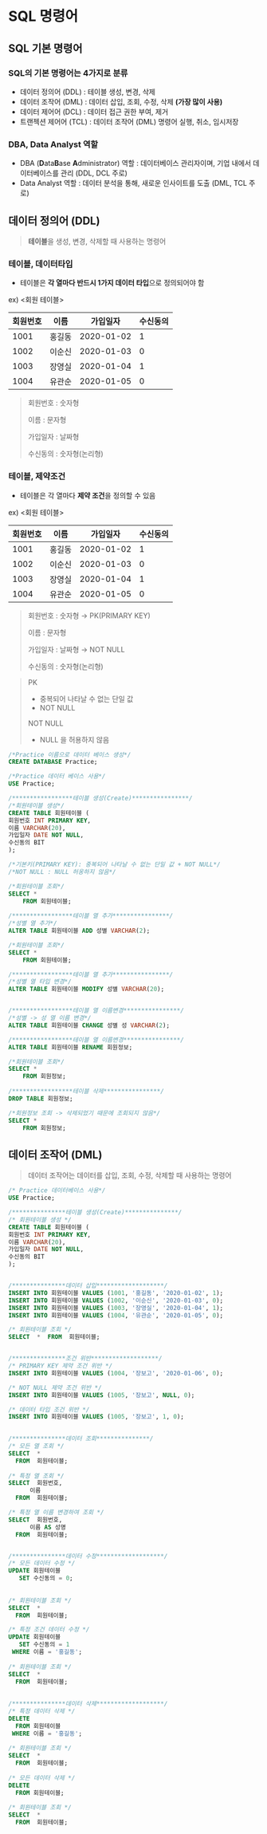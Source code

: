 # SQL 명령어



## SQL 기본 명령어



### SQL의 기본 명령어는 **4가지**로 분류

- 데이터 정의어 (DDL) : 테이블 생성, 변경, 삭제
- 데이터 조작어 (DML) : 데이터 삽입, 조회, 수정, 삭제  **(가장 많이 사용)**
- 데이터 제어어 (DCL) : 데이터 접근 권한 부여, 제거
- 트랜젝션 제어어 (TCL) : 데이터 조작어 (DML) 명령어 실행, 취소, 임시저장





### DBA, Data Analyst 역할

- DBA (**D**ata**B**ase **A**dministrator) 역할 : 데이터베이스 관리자이며, 기업 내에서 데이터베이스를 관리 (DDL, DCL 주로)
- Data Analyst 역할 : 데이터 분석을 통해, 새로운 인사이트를 도출 (DML, TCL 주로)





## 데이터 정의어 (DDL)

> **테이블**을 생성, 변경, 삭제할 때 사용하는 명령어



### 테이블, 데이터타입

- 테이블은 **각 열마다 반드시 1가지 데이터 타입**으로 정의되어야 함

ex) <회원 테이블>

| 회원번호 | 이름   | 가입일자   | 수신동의 |
| -------- | ------ | ---------- | -------- |
| 1001     | 홍길동 | 2020-01-02 | 1        |
| 1002     | 이순신 | 2020-01-03 | 0        |
| 1003     | 장영실 | 2020-01-04 | 1        |
| 1004     | 유관순 | 2020-01-05 | 0        |

> 회원번호 : 숫자형
>
> 이름 : 문자형
>
> 가입일자 : 날짜형
>
> 수신동의 : 숫자형(논리형)





### 테이블, 제약조건

- 테이블은 각 열마다 **제약 조건**을 정의할 수 있음

ex) <회원 테이블>

| 회원번호 | 이름   | 가입일자   | 수신동의 |
| -------- | ------ | ---------- | -------- |
| 1001     | 홍길동 | 2020-01-02 | 1        |
| 1002     | 이순신 | 2020-01-03 | 0        |
| 1003     | 장영실 | 2020-01-04 | 1        |
| 1004     | 유관순 | 2020-01-05 | 0        |

> 회원번호 : 숫자형 → PK(PRIMARY KEY)
>
> 이름 : 문자형
>
> 가입일자 : 날짜형 → NOT NULL
>
> 수신동의 : 숫자형(논리형)

> PK 
>
> - 중복되어 나타날 수 없는 단일 값
> - NOT NULL
>
> NOT NULL
>
> - NULL 을 허용하지 않음



```sql
/*Practice 이름으로 데이터 베이스 생성*/
CREATE DATABASE Practice;

/*Practice 데이터 베이스 사용*/
USE Practice;

/*****************테이블 생성(Create)****************/
/*회원테이블 생성*/
CREATE TABLE 회원테이블 (
회원번호 INT PRIMARY KEY,
이름 VARCHAR(20),
가입일자 DATE NOT NULL,
수신동의 BIT
);

/*기본키(PRIMARY KEY): 중복되어 나타날 수 없는 단일 값 + NOT NULL*/
/*NOT NULL : NULL 허옹하지 않음*/

/*회원테이블 조회*/
SELECT *
	FROM 회원테이블;
    
/*****************테이블 열 추가****************/
/*성별 열 추가*/
ALTER TABLE 회원테이블 ADD 성별 VARCHAR(2);

/*회원테이블 조회*/
SELECT *
	FROM 회원테이블;

/*****************테이블 열 추가****************/
/*성별 열 타입 변경*/
ALTER TABLE 회원테이블 MODIFY 성별 VARCHAR(20);


/*****************테이블 열 이름변경****************/
/*성별 -> 성 열 이름 변경*/
ALTER TABLE 회원테이블 CHANGE 성별 성 VARCHAR(2);

/*****************테이블 열 이름변경****************/
ALTER TABLE 회원테이블 RENAME 회원정보;

/*회원테이블 조회*/
SELECT *
	FROM 회원정보;
    
/*****************테이블 삭제****************/
DROP TABLE 회원정보;

/*회원정보 조회 -> 삭제되었기 때문에 조회되지 않음*/
SELECT *
	FROM 회원정보;
```



## 데이터 조작어 (DML)

> 데이터 조작어는 데이터를 삽입, 조회, 수정, 삭제할 때 사용하는 명령어

```sql
/* Practice 데이터베이스 사용*/
USE Practice;

/***************테이블 생성(Create)***************/
/* 회원테이블 생성 */
CREATE TABLE 회원테이블 (
회원번호 INT PRIMARY KEY,
이름 VARCHAR(20),
가입일자 DATE NOT NULL,
수신동의 BIT
);


/***************데이터 삽입*******************/  
INSERT INTO 회원테이블 VALUES (1001, '홍길동', '2020-01-02', 1);
INSERT INTO 회원테이블 VALUES (1002, '이순신', '2020-01-03', 0);
INSERT INTO 회원테이블 VALUES (1003, '장영실', '2020-01-04', 1);
INSERT INTO 회원테이블 VALUES (1004, '유관순', '2020-01-05', 0);

/* 회원테이블 조회 */
SELECT  *  FROM  회원테이블;


/***************조건 위반*******************/
/* PRIMARY KEY 제약 조건 위반 */
INSERT INTO 회원테이블 VALUES (1004, '장보고', '2020-01-06', 0);

/* NOT NULL 제약 조건 위반 */
INSERT INTO 회원테이블 VALUES (1005, '장보고', NULL, 0);

/* 데이터 타입 조건 위반 */
INSERT INTO 회원테이블 VALUES (1005, '장보고', 1, 0);

 
/***************데이터 조회***************/  
/* 모든 열 조회 */  
SELECT  *  
  FROM  회원테이블;
 
/* 특정 열 조회 */  
SELECT  회원번호,
      이름
  FROM  회원테이블;

/* 특정 열 이름 변경하여 조회 */  
SELECT  회원번호,
      이름 AS 성명
  FROM  회원테이블;


/***************데이터 수정*******************/
/* 모든 데이터 수정 */
UPDATE 회원테이블
   SET 수신동의 = 0;
  
  
/* 회원테이블 조회 */  
SELECT  *
  FROM  회원테이블;

/* 특정 조건 데이터 수정 */ 
UPDATE 회원테이블
   SET 수신동의 = 1
 WHERE 이름 = '홍길동';
 
/* 회원테이블 조회 */  
SELECT  *
  FROM  회원테이블;
  
  
/***************데이터 삭제*******************/  
/* 특정 데이터 삭제 */ 
DELETE 
  FROM 회원테이블
 WHERE 이름 = '홍길동';
 
/* 회원테이블 조회 */  
SELECT  *
  FROM  회원테이블;
  
/* 모든 데이터 삭제 */ 
DELETE 
  FROM 회원테이블;
 
/* 회원테이블 조회 */  
SELECT  *
  FROM  회원테이블;
```

